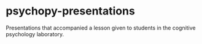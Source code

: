 # psychopy-presentations
Presentations that accompanied a lesson given to students in the cognitive psychology laboratory.
